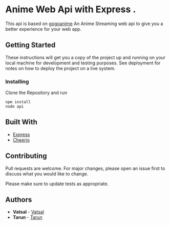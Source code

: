# Anime Web Api with Express .

This api is based on [gogoanime](https://www18.gogoanime.io/)
An Anime Streaming web api to give you a better experience for your web app.

## Getting Started

These instructions will get you a copy of the project up and running on your local machine for development and testing purposes. See deployment for notes on how to deploy the project on a live system.

### Installing

Clone the Repository and run


```
npm install
node api
```

## Built With

- [Express](https://expressjs.com/)
- [Cheerio](https://cheerio.js.org/)

## Contributing

Pull requests are welcome. For major changes, please open an issue first to discuss what you would like to change.

Please make sure to update tests as appropriate.

## Authors

- **Vatsal** - [Vatsal](https://github.com/safayavatsal)
- **Tarun** - [Tarun](https://github.com/tarunpandey23)
